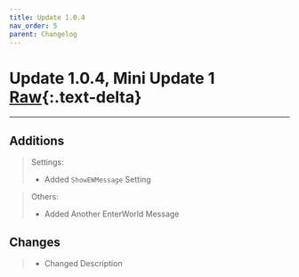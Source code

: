 ```yaml
---
title: Update 1.0.4
nav_order: 5
parent: Changelog
---
```


# Update 1.0.4, Mini Update 1  [Raw](1.0.4R.md){:.text-delta}

---

## Additions
> Settings:
>* Added `ShowEWMessage` Setting

> Others:
>* Added Another EnterWorld Message

## Changes
>* Changed Description
